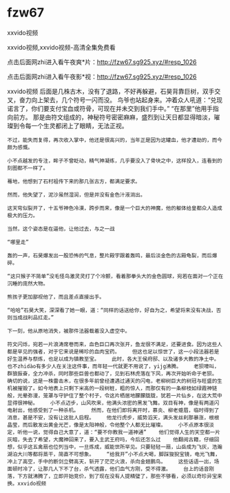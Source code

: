 # fzw67
xxvido视频

xxvido视频,xxvido视频-高清全集免费看

点击后面网zhi进入看午夜爽*片：http://fzw67.sg925.xyz/#resp_1026

点击后面网zhi进入看午夜影*视：http://fzw67.sg925.xyz/#resp_1026

xxvido视频    后面是几株古木，没有了退路，不好再躲避，石昊背靠巨树，双手交叉，奋力向上架去，几个符号一闪而没。    鸟爷也站起身来。冲着众人吼道：“兑现诺言了，你们要支付宝血或符骨，可现在并未交到我们手中。”    “在那里”他用手指向前方。    那是由符文组成的，神秘符号密密麻麻，盛烈到让天日都显得暗淡，璀璨到令每一个生灵都闭上了眼睛，无法正视。

    不过，能失而复得，再次收入掌中，他还是很高兴的，当年正是因为这罐血，他才遭劫的，而今颇为感慨。

    小不点越发的专注，眸子不曾眨动，精气神凝练，几乎要没入了骨块之中，这样投入，连看到的刻图都不一样了。

    蓦地，他想到了石村祖传下来的那几张古方，都满足要求。

    然而，他失望了，泥沙虽然湿润，但是并没有金色汁液淌出。

    这天穹似裂开了，十五爷神色冷漠，跨步而来，像是一个巨大的神魔，他的躯体给皇都众人造成极大的压力。

    当然，这个姿态是在逼他，让他过去，与之一战

    “哪里走”

    轰的一声，石昊爆发出一股恐怖的气息，整片殿宇跟着轰鸣，最后淡金色的古殿龟裂，而后爆碎。

    “这只猴子不简单”没毛怪鸟激灵灵打了个冷颤，看着那拳头大的金色圆球，宛若在面对一个正在沉睡的庞然大物。

    熊孩子更加鄙视他了，而且差点直接出手。

    “哈哈”石昊大笑，深深看了她一眼，道：“同样的话送给你，好自为之，希望将来没有决战，否则当成战利品扛走。”

    下一刻，他从原地消失，被那件法器载着没入虚空中。

    符文闪烁，宛若一片浪涛席卷而来，血色巨口再次张开，鱼龙很不满足，还要进食。因为这些人都是罕见的强者，对于它来说是稀珍的血肉宝药。    但这也足以惊世了，这一小段法器若是好生温养与祭炼，也足以成为镇教至宝。    此时，各大王侯府邸、以及诸多大教的净土中。也不zhidào有多少人在关注这件事，而年轻一代就更不用说了，yijg沸腾。    老狈嚎叫，群狼振奋，全力冲杀，同时那些巨兽也都动了，见到石林虎落在下风，再次开始听命于老狈。    确切的说，这是一株雷击木，在很多年前曾经遭遇过通天的闪电，老柳树巨大的树冠与旺盛的生机被摧毁了。如今地表上只剩下米高的一段树桩，粗的惊人，而那仅有的一条柳枝如绿霞神链般，光晕弥漫，笼罩与守护住了整个村子，令这片栖居地朦朦胧胧，犹若一片仙乡，在这大荒中显得很神秘。    小不点迈步，山风吹来，他满头浓密的黑发飞舞。双目有神，像是有两道闪电射出，他感受到了一种杀机。    然而，在他们即将离开时，慕炎、柳老蹙眉，临时得到了消息，甚是不安，没有让这批人启程。    他龙行虎步，威势滔天，满头发丝刹那暴涨，根根晶莹，而后散发出黄金光芒，像是太阳神般，令他整个人都无比璀璨。    小不点原本很淡定，听他一说，觉得自己大意了，道：“要不你教我一道神通”    他们觉得人生的天空都一片灰暗，失去了希望，大魔神回来了，要入主武王府吗，今后还怎么过    他翻阅古籍，仔细回想，似乎这五禽扇也位列当中，一旦炼成，威能世所罕见。只要轻轻一扇，山岳成为飞灰，浩瀚湖泊大川等都将蒸干，简直不可想象。    “给我开”小不点大喝，脚踩狻猊宝镜，电光飞舞，冲上了高空，手中的断剑立劈高天，斩开了茫茫火浪，杀向金翅鹏鸟。    这些话语一出，场面顿时冷了，让那几人下不了台，杀气透露，他们血气方刚，受不得激。    台上的话音刚落，下方就沸腾了，立即开始竞价，到了现在没有人提精璧了，那些不够看，必须以奇珍异宝来换。xxvido视频
